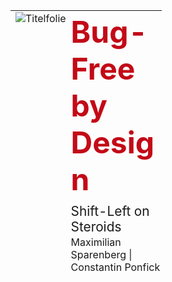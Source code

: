 <!-- # Bug-Free-by-Design: Shift-Left on Steroids -->

<!-- <video src="videos/startfolie.mp4" controls autoplay muted loop width="80%"></video> -->
<!-- ![Deckblatt](images/titelfolie.png){ width=80% } -->

<table style="height: 420px; vertical-align: middle;">
	<tr>
		<td style="vertical-align:top; width: 40%; height: 420px;">
			<img src="images/titelfolie.png" alt="Titelfolie" style="max-width: 100%; height: auto; vertical-align: bottom;" />
		</td>
		<td style="vertical-align:top; width: 60%; height: 420px; position: relative;">
			<div style="position: absolute; top: 50%; left: 0; width: 100%; transform: translateY(-60%); text-align: left;">
				<p style="font-size:3em; font-weight:bold; margin-bottom:0.2em; color:#C30A17;">Bug-Free by Design</p>
                <p style="font-size:1.3em; font-weight:normal; margin-top:0;">Shift-Left on Steroids</p>
			</div>
            <div style="position: absolute; bottom: 0; left: 0; width: 100%; text-align:left;">
                <p style="margin-bottom:-1;">Maximilian Sparenberg | Constantin Ponfick</p>
            </div>
		</td>
	</tr>
</table>